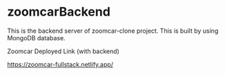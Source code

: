 # zoomcarBackend
This is the backend server of zoomcar-clone project. This is built by using  MongoDB database.


Zoomcar Deployed Link (with backend)

https://zoomcar-fullstack.netlify.app/

